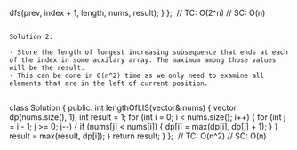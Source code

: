 dfs(prev, index + 1, length, nums, result);
}
};
​
// TC: O(2^n)
// SC: O(n)
```
​
Solution 2:
​
- Store the length of longest increasing subsequence that ends at each of the index in some auxilary array. The maximum among those values will be the result.
- This can be done in O(n^2) time as we only need to examine all elements that are in the left of current position.
​
```
class Solution {
public:
int lengthOfLIS(vector<int>& nums) {
vector<int> dp(nums.size(), 1);
int result = 1;
for (int i = 0; i < nums.size(); i++) {
for (int j = i - 1; j >= 0; j--) {
if (nums[j] < nums[i]) {
dp[i] = max(dp[i], dp[j] + 1);
}
}
result = max(result, dp[i]);
}
return result;
}
};
​
// TC: O(n^2)
// SC: O(n)
```